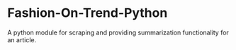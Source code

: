 # Fashion-On-Trend-Python
A python module for scraping and providing summarization functionality for an article.
